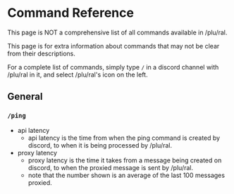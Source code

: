 # Command Reference

This page is NOT a comprehensive list of all commands available in /plu/ral.

This page is for extra information about commands that may not be clear from their descriptions.

For a complete list of commands, simply type `/` in a discord channel with /plu/ral in it, and select /plu/ral's icon on the left.

## General
### `/ping`
- api latency
  - api latency is the time from when the ping command is created by discord, to when it is being processed by /plu/ral.
- proxy latency
  - proxy latency is the time it takes from a message being created on discord, to when the proxied message is sent by /plu/ral.
  - note that the number shown is an average of the last 100 messages proxied.